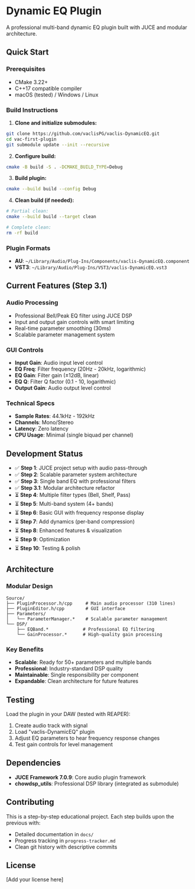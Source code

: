 # Dynamic EQ Plugin

A professional multi-band dynamic EQ plugin built with JUCE and modular architecture.

## Quick Start

### Prerequisites
- CMake 3.22+
- C++17 compatible compiler
- macOS (tested) / Windows / Linux

### Build Instructions

1. **Clone and initialize submodules:**
```bash
git clone https://github.com/vaclisPG/vaclis-DynamicEQ.git
cd vac-first-plugin
git submodule update --init --recursive
```

2. **Configure build:**
```bash
cmake -B build -S . -DCMAKE_BUILD_TYPE=Debug
```

3. **Build plugin:**
```bash
cmake --build build --config Debug
```

4. **Clean build (if needed):**
```bash
# Partial clean:
cmake --build build --target clean

# Complete clean:
rm -rf build
```

### Plugin Formats
- **AU**: `~/Library/Audio/Plug-Ins/Components/vaclis-DynamicEQ.component`
- **VST3**: `~/Library/Audio/Plug-Ins/VST3/vaclis-DynamicEQ.vst3`

## Current Features (Step 3.1)

### Audio Processing
- Professional Bell/Peak EQ filter using JUCE DSP
- Input and output gain controls with smart limiting
- Real-time parameter smoothing (30ms)
- Scalable parameter management system

### GUI Controls
- **Input Gain**: Audio input level control
- **EQ Freq**: Filter frequency (20Hz - 20kHz, logarithmic)
- **EQ Gain**: Filter gain (±12dB, linear)
- **EQ Q**: Filter Q factor (0.1 - 10, logarithmic)
- **Output Gain**: Audio output level control

### Technical Specs
- **Sample Rates**: 44.1kHz - 192kHz
- **Channels**: Mono/Stereo
- **Latency**: Zero latency
- **CPU Usage**: Minimal (single biquad per channel)

## Development Status

- ✅ **Step 1**: JUCE project setup with audio pass-through
- ✅ **Step 2**: Scalable parameter system architecture  
- ✅ **Step 3**: Single band EQ with professional filters
- ✅ **Step 3.1**: Modular architecture refactor
- ⏳ **Step 4**: Multiple filter types (Bell, Shelf, Pass)
- ⏳ **Step 5**: Multi-band system (4+ bands)
- ⏳ **Step 6**: Basic GUI with frequency response display
- ⏳ **Step 7**: Add dynamics (per-band compression)
- ⏳ **Step 8**: Enhanced features & visualization
- ⏳ **Step 9**: Optimization
- ⏳ **Step 10**: Testing & polish

## Architecture

### Modular Design
```
Source/
├── PluginProcessor.h/cpp     # Main audio processor (310 lines)
├── PluginEditor.h/cpp        # GUI interface
├── Parameters/
│   └── ParameterManager.*    # Scalable parameter management
└── DSP/
    ├── EQBand.*             # Professional EQ filtering
    └── GainProcessor.*      # High-quality gain processing
```

### Key Benefits
- **Scalable**: Ready for 50+ parameters and multiple bands
- **Professional**: Industry-standard DSP quality
- **Maintainable**: Single responsibility per component
- **Expandable**: Clean architecture for future features

## Testing

Load the plugin in your DAW (tested with REAPER):
1. Create audio track with signal
2. Load "vaclis-DynamicEQ" plugin
3. Adjust EQ parameters to hear frequency response changes
4. Test gain controls for level management

## Dependencies

- **JUCE Framework 7.0.9**: Core audio plugin framework 
- **chowdsp_utils**: Professional DSP library (integrated as submodule)

## Contributing

This is a step-by-step educational project. Each step builds upon the previous with:
- Detailed documentation in `docs/`
- Progress tracking in `progress-tracker.md`
- Clean git history with descriptive commits

## License

[Add your license here]